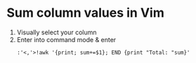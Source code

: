 # Sum column values in Vim

1. Visually select your column
2. Enter into command mode & enter
   ```vim
   :'<,'>!awk '{print; sum+=$1}; END {print "Total: "sum}'
   ```
